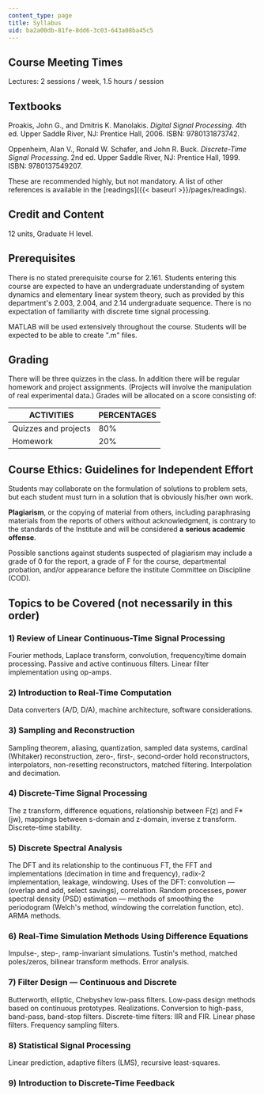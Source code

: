 ```yaml
---
content_type: page
title: Syllabus
uid: ba2a00db-81fe-8dd6-3c03-643a08ba45c5
---
```


Course Meeting Times
--------------------

Lectures: 2 sessions / week, 1.5 hours / session

Textbooks
---------

Proakis, John G., and Dmitris K. Manolakis. _Digital Signal Processing_. 4th ed. Upper Saddle River, NJ: Prentice Hall, 2006. ISBN: 9780131873742.

Oppenheim, Alan V., Ronald W. Schafer, and John R. Buck. _Discrete-Time Signal Processing_. 2nd ed. Upper Saddle River, NJ: Prentice Hall, 1999. ISBN: 9780137549207.

These are recommended highly, but not mandatory. A list of other references is available in the [readings]({{< baseurl >}}/pages/readings).

Credit and Content
------------------

12 units, Graduate H level.

Prerequisites
-------------

There is no stated prerequisite course for 2.161. Students entering this course are expected to have an undergraduate understanding of system dynamics and elementary linear system theory, such as provided by this department's 2.003, 2.004, and 2.14 undergraduate sequence. There is no expectation of familiarity with discrete time signal processing.

MATLAB will be used extensively throughout the course. Students will be expected to be able to create ".m" files.

Grading
-------

There will be three quizzes in the class. In addition there will be regular homework and project assignments. (Projects will involve the manipulation of real experimental data.) Grades will be allocated on a score consisting of:

| ACTIVITIES | PERCENTAGES |
| --- | --- |
| Quizzes and projects | 80% |
| Homework | 20% 

Course Ethics: Guidelines for Independent Effort
------------------------------------------------

Students may collaborate on the formulation of solutions to problem sets, but each student must turn in a solution that is obviously his/her own work.

**Plagiarism**, or the copying of material from others, including paraphrasing materials from the reports of others without acknowledgment, is contrary to the standards of the Institute and will be considered **a** **serious academic offense**.

Possible sanctions against students suspected of plagiarism may include a grade of 0 for the report, a grade of F for the course, departmental probation, and/or appearance before the institute Committee on Discipline (COD).

Topics to be Covered (not necessarily in this order)
----------------------------------------------------

### 1) Review of Linear Continuous-Time Signal Processing

Fourier methods, Laplace transform, convolution, frequency/time domain processing. Passive and active continuous filters. Linear filter implementation using op-amps.

### 2) Introduction to Real-Time Computation

Data converters (A/D, D/A), machine architecture, software considerations.

### 3) Sampling and Reconstruction

Sampling theorem, aliasing, quantization, sampled data systems, cardinal (Whitaker) reconstruction, zero-, first-, second-order hold reconstructors, interpolators, non-resetting reconstructors, matched filtering. Interpolation and decimation.

### 4) Discrete-Time Signal Processing

The z transform, difference equations, relationship between F(z) and F\*(jw), mappings between s-domain and z-domain, inverse z transform. Discrete–time stability.

### 5) Discrete Spectral Analysis

The DFT and its relationship to the continuous FT, the FFT and implementations (decimation in time and frequency), radix-2 implementation, leakage, windowing. Uses of the DFT: convolution — (overlap and add, select savings), correlation. Random processes, power spectral density (PSD) estimation — methods of smoothing the periodogram (Welch's method, windowing the correlation function, etc). ARMA methods.

### 6) Real-Time Simulation Methods Using Difference Equations

Impulse-, step-, ramp-invariant simulations. Tustin's method, matched poles/zeros, bilinear transform methods. Error analysis.

### 7) Filter Design — Continuous and Discrete

Butterworth, elliptic, Chebyshev low-pass filters. Low-pass design methods based on continuous prototypes. Realizations. Conversion to high-pass, band-pass, band-stop filters. Discrete-time filters: IIR and FIR. Linear phase filters. Frequency sampling filters.

### 8) Statistical Signal Processing

Linear prediction, adaptive filters (LMS), recursive least-squares.

### 9) Introduction to Discrete-Time Feedback